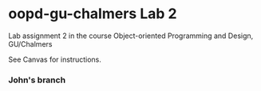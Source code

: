 # oopd-gu-chalmers Lab 2
Lab assignment 2 in the course Object-oriented Programming and Design, GU/Chalmers

See Canvas for instructions.

### John's branch
